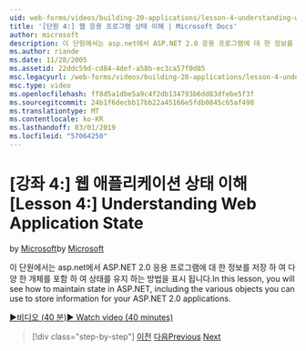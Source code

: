 ```yaml
---
uid: web-forms/videos/building-20-applications/lesson-4-understanding-web-application-state
title: '[단원 4:] 웹 응용 프로그램 상태 이해 | Microsoft Docs'
author: microsoft
description: 이 단원에서는 asp.net에서 ASP.NET 2.0 응용 프로그램에 대 한 정보를 저장 하 여 다양 한 개체를 포함 하 여 상태를 유지 하는 방법을 표시 됩니다...
ms.author: riande
ms.date: 11/28/2005
ms.assetid: 22ddc59d-cd84-4def-a58b-ec3ca57f0d85
msc.legacyurl: /web-forms/videos/building-20-applications/lesson-4-understanding-web-application-state
msc.type: video
ms.openlocfilehash: ff8d5a1dbe5a9c4f2db134793b6dd83dfebe5f3f
ms.sourcegitcommit: 24b1f6decbb17bb22a45166e5fdb0845c65af498
ms.translationtype: MT
ms.contentlocale: ko-KR
ms.lasthandoff: 03/01/2019
ms.locfileid: "57064250"
---
```

<a name="lesson-4-understanding-web-application-state"></a><span data-ttu-id="d154d-103">[강좌 4:] 웹 애플리케이션 상태 이해</span><span class="sxs-lookup"><span data-stu-id="d154d-103">[Lesson 4:] Understanding Web Application State</span></span>
====================
<span data-ttu-id="d154d-104">by [Microsoft](https://github.com/microsoft)</span><span class="sxs-lookup"><span data-stu-id="d154d-104">by [Microsoft](https://github.com/microsoft)</span></span>

<span data-ttu-id="d154d-105">이 단원에서는 asp.net에서 ASP.NET 2.0 응용 프로그램에 대 한 정보를 저장 하 여 다양 한 개체를 포함 하 여 상태를 유지 하는 방법을 표시 됩니다.</span><span class="sxs-lookup"><span data-stu-id="d154d-105">In this lesson, you will see how to maintain state in ASP.NET, including the various objects you can use to store information for your ASP.NET 2.0 applications.</span></span>

[<span data-ttu-id="d154d-106">&#9654;비디오 (40 분)</span><span class="sxs-lookup"><span data-stu-id="d154d-106">&#9654; Watch video (40 minutes)</span></span>](https://channel9.msdn.com/Blogs/ASP-NET-Site-Videos/lesson-4-understanding-web-application-state)

> [!div class="step-by-step"]
> <span data-ttu-id="d154d-107">[이전](lesson-3-understanding-more-about-events-and-postback.md)
> [다음](lesson-5-debugging-and-tracing-your-website.md)</span><span class="sxs-lookup"><span data-stu-id="d154d-107">[Previous](lesson-3-understanding-more-about-events-and-postback.md)
[Next](lesson-5-debugging-and-tracing-your-website.md)</span></span>
